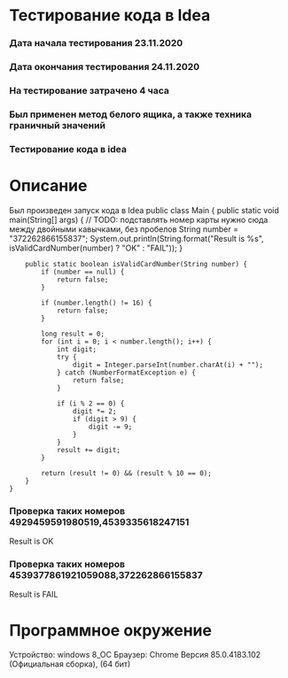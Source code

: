 # **Тестирование кода в Idea**
### Дата начала тестирования 23.11.2020
### Дата окончания тестирования 24.11.2020
### На тестирование затрачено 4 часа 
### Был применен метод белого ящика, а также техника граничный значений
### Тестирование кода в idea
# **Описание**
Был произведен запуск кода в Idea
 public class Main {
        public static void main(String[] args) {
            // TODO: подставлять номер карты нужно сюда между двойными кавычками, без пробелов
            String number = "372262866155837";
            System.out.println(String.format("Result is %s", isValidCardNumber(number) ? "OK" : "FAIL"));
        }

        public static boolean isValidCardNumber(String number) {
            if (number == null) {
                return false;
            }

            if (number.length() != 16) {
                return false;
            }

            long result = 0;
            for (int i = 0; i < number.length(); i++) {
                int digit;
                try {
                    digit = Integer.parseInt(number.charAt(i) + "");
                } catch (NumberFormatException e) {
                    return false;
                }

                if (i % 2 == 0) {
                    digit *= 2;
                    if (digit > 9) {
                        digit -= 9;
                    }
                }
                result += digit;
            }

            return (result != 0) && (result % 10 == 0);
        }
    } 



### Проверка таких номеров 4929459591980519,4539335618247151
 Result is OK
### Проверка таких номеров 4539377861921059088,372262866155837
Result is FAIL

# **Программное окружение**
Устройство: windows 8_OC
Браузер: Chrome Версия 85.0.4183.102 (Официальная сборка), (64 бит)
